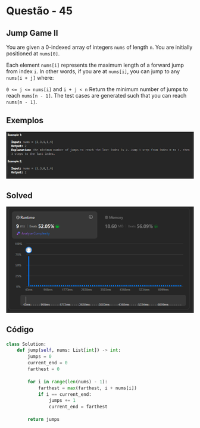 # Questão - 45

## Jump Game II

You are given a 0-indexed array of integers `nums` of length `n`. You are initially positioned at `nums[0]`.

Each element `nums[i]` represents the maximum length of a forward jump from index `i`. In other words, if you are at `nums[i]`, you can jump to any `nums[i + j]` where:

`0 <= j <= nums[i]` and
`i + j < n`
Return the minimum number of jumps to reach `nums[n - 1]`. The test cases are generated such that you can reach `nums[n - 1]`.


## Exemplos

![Exemplos](../../assets/examples_45.png)

## Solved

![Solved](../../assets/solved_45.png)

## Código

```python
class Solution:
    def jump(self, nums: List[int]) -> int:
        jumps = 0
        current_end = 0
        farthest = 0
        
        for i in range(len(nums) - 1):
            farthest = max(farthest, i + nums[i])
            if i == current_end:
                jumps += 1
                current_end = farthest
        
        return jumps

```